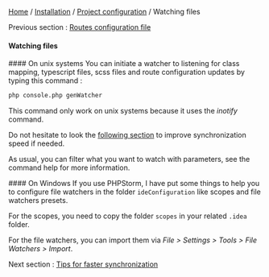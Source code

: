 [Home](../../../README.md) / [Installation](../../configuration.md) /
[Project configuration](../projectConfiguration.md) / Watching files

Previous section : [Routes configuration file](routesConfiguration.md)

#### Watching files

#### On unix systems
You can initiate a watcher to listening for class mapping, typescript files, scss files and route configuration updates
by typing this command :

```bash
php console.php genWatcher
```

This command only work on unix systems because it uses the _inotify_ command.

Do not hesitate to look the [following section](projectConfiguration/synchronizationTips.md) to improve synchronization
 speed if needed.
 
As usual, you can filter what you want to watch with parameters, see the command help for more 
 information.

#### On Windows
If you use PHPStorm, I have put some things to help you to configure file watchers in the folder `ideConfiguration` like 
scopes and file watchers presets.

For the scopes, you need to copy the folder `scopes` in your related `.idea` folder.

For the file watchers, you can import them via _File > Settings > Tools > File Watchers > Import_.

Next section : [Tips for faster synchronization](synchronizationTips.md)